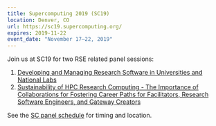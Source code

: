 ```yaml
---
title: Supercomputing 2019 (SC19)
location: Denver, CO
url: https://sc19.supercomputing.org/
expires: 2019-11-22
event_date: "November 17–22, 2019"
---
```



Join us at SC19 for two RSE related panel sessions:

 1. [Developing and Managing Research Software in Universities and National Labs](https://sc19.supercomputing.org/presentation/?id=pan108&sess=sess226)
 2. [Sustainability of HPC Research Computing - The Importance of Collaborations  for Fostering Career Paths for Facilitators, Research Software Engineers, and Gateway Creators](https://sc19.supercomputing.org/presentation/?id=pan109&sess=sess227)

See the [SC panel schedule](https://sc19.supercomputing.org/program/panels/#schedule) for timing and location.
